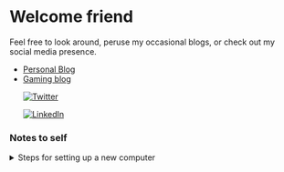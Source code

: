 # Welcome friend

Feel free to look around, peruse my occasional blogs, or check out my social media presence.

* [Personal Blog](https://www.deconflations.com/)  
* [Gaming blog](https://dgkimpton.github.io/reaction/)  

&nbsp;&nbsp;&nbsp;&nbsp;&nbsp;&nbsp;[![Twitter](https://img.shields.io/twitter/follow/dgkimpton?style=social)](https://twitter.com/dgkimpton)  

&nbsp;&nbsp;&nbsp;&nbsp;&nbsp;&nbsp;[![LinkedIn](https://static-exp1.licdn.com/scds/common/u/images/logos/linkedin/logo_linkedin_93x21_v2.png)](https://www.linkedin.com/in/dgkimpton/)


### Notes to self
<details><summary>Steps for setting up a new computer </summary>

clone this repo into home directory  
```
ssh-keygen -t ed25519 -C "dgkimpton@gmail.com"
```
enter `~/.ssh/github`

  go to https://github.com/settings/keys  
  and add the key from 'cat .ssh/github.pub'  
  
  Then:
    
```
eval "$(ssh-agent -s)"
ssh-add ~/.ssh/github
git clone git@github.com:dgkimpton/dgkimpton.git
cat ~/dgkimpton/bashrc-extension >> ~/.bashrc
echo '~/.ssh/github' >> ~/dgkimpton/ssh-key-list
source ~/.bashrc
git config --global user.name "Duncan Kimpton"
git config --global user.email dgkimpton@users.noreply.github.com
```
To add more ssh-keys be sure to add the keyfile path to the ssh-key-list on a new line
  
On WSL also setup as follows
  create `/etc/wsl.conf`
```
[interop]
appendWindowsPath = false
```
Then restart WSL2 with command wsl --shutdown in Windows. 
</details>
